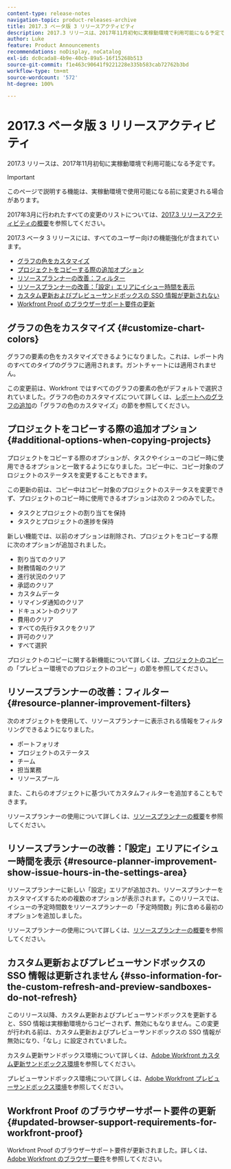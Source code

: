 ```yaml
---
content-type: release-notes
navigation-topic: product-releases-archive
title: 2017.3 ベータ版 3 リリースアクティビティ
description: 2017.3 リリースは、2017年11月初旬に実稼動環境で利用可能になる予定です。
author: Luke
feature: Product Announcements
recommendations: noDisplay, noCatalog
exl-id: dc0cada8-4b9e-40cb-89a5-16f15268b513
source-git-commit: f1e463c90641f9221228e335b583cab72762b3bd
workflow-type: tm+mt
source-wordcount: '572'
ht-degree: 100%

---
```


# 2017.3 ベータ版 3 リリースアクティビティ

2017.3 リリースは、2017年11月初旬に実稼動環境で利用可能になる予定です。

>[!IMPORTANT]
>
>このページで説明する機能は、実稼動環境で使用可能になる前に変更される場合があります。

2017年3月に行われたすべての変更のリストについては、[2017.3 リリースアクティビティの概要](../../../../product-announcements/product-releases/quarterly-release-archive/2017.3-release-activity/2017-3-release-activity-overview.md)を参照してください。

2017.3 ベータ 3 リリースには、すべてのユーザー向けの機能強化が含まれています。

* [グラフの色をカスタマイズ](#customize-chart-colors)
* [プロジェクトをコピーする際の追加オプション](#additional-options-when-copying-projects)
* [リソースプランナーの改善：フィルター](#resource-planner-improvement-filters)
* [リソースプランナーの改善：「設定」エリアにイシュー時間を表示](#resource-planner-improvement-show-issue-hours-in-the-settings-area)
* [カスタム更新およびプレビューサンドボックスの SSO 情報が更新されない](#sso-information-for-the-custom-refresh-and-preview-sandboxes-do-not-refresh)
* [Workfront Proof のブラウザーサポート要件の更新](#updated-browser-support-requirements-for-workfront-proof)

## グラフの色をカスタマイズ {#customize-chart-colors}

グラフの要素の色をカスタマイズできるようになりました。これは、レポート内のすべてのタイプのグラフに適用されます。ガントチャートには適用されません。

この変更前は、Workfront ではすべてのグラフの要素の色がデフォルトで選択されていました。グラフの色のカスタマイズについて詳しくは、[レポートへのグラフの追加](../../../../reports-and-dashboards/reports/creating-and-managing-reports/add-chart-report.md)の「グラフの色のカスタマイズ」の節を参照してください。

## プロジェクトをコピーする際の追加オプション {#additional-options-when-copying-projects}

プロジェクトをコピーする際のオプションが、タスクやイシューのコピー時に使用できるオプションと一致するようになりました。コピー中に、コピー対象のプロジェクトのステータスを変更することもできます。

この更新の前は、コピー中はコピー対象のプロジェクトのステータスを変更できず、プロジェクトのコピー時に使用できるオプションは次の 2 つのみでした。

* タスクとプロジェクトの割り当てを保持
* タスクとプロジェクトの進捗を保持

新しい機能では、以前のオプションは削除され、プロジェクトをコピーする際に次のオプションが追加されました。

* 割り当てのクリア
* 財務情報のクリア
* 進行状況のクリア
* 承認のクリア
* カスタムデータ
* リマインダ通知のクリア
* ドキュメントのクリア
* 費用のクリア
* すべての先行タスクをクリア
* 許可のクリア
* すべて選択

プロジェクトのコピーに関する新機能について詳しくは、[プロジェクトのコピー](../../../../manage-work/projects/manage-projects/copy-project.md)の「プレビュー環境でのプロジェクトのコピー」の節を参照してください。

## リソースプランナーの改善：フィルター {#resource-planner-improvement-filters}

次のオブジェクトを使用して、リソースプランナーに表示される情報をフィルタリングできるようになりました。

* ポートフォリオ
* プロジェクトのステータス
* チーム
* 担当業務
* リソースプール

また、これらのオブジェクトに基づいてカスタムフィルターを追加することもできます。

リソースプランナーの使用について詳しくは、[リソースプランナーの概要](../../../../resource-mgmt/resource-planning/get-started-resource-planner.md)を参照してください。

## リソースプランナーの改善：「設定」エリアにイシュー時間を表示 {#resource-planner-improvement-show-issue-hours-in-the-settings-area}

リソースプランナーに新しい「設定」エリアが追加され、リソースプランナーをカスタマイズするための複数のオプションが表示されます。このリリースでは、イシューの予定時間数をリソースプランナーの「予定時間数」列に含める最初のオプションを追加しました。

リソースプランナーの使用について詳しくは、[リソースプランナーの概要](../../../../resource-mgmt/resource-planning/get-started-resource-planner.md)を参照してください。

## カスタム更新およびプレビューサンドボックスの SSO 情報は更新されません {#sso-information-for-the-custom-refresh-and-preview-sandboxes-do-not-refresh}

このリリース以降、カスタム更新およびプレビューサンドボックスを更新すると、SSO 情報は実稼動環境からコピーされず、無効にもなりません。この変更が行われる前は、カスタム更新およびプレビューサンドボックスの SSO 情報が無効になり、「なし」に設定されていました。

カスタム更新サンドボックス環境について詳しくは、[Adobe Workfront カスタム更新サンドボックス環境](../../../../administration-and-setup/set-up-workfront/workfront-testing-environments/wf-custom-refresh-sandbox-environment.md)を参照してください。

プレビューサンドボックス環境について詳しくは、[Adobe Workfront プレビューサンドボックス環境](../../../../administration-and-setup/set-up-workfront/workfront-testing-environments/wf-preview-sandbox-environment.md)を参照してください。

## Workfront Proof のブラウザーサポート要件の更新 {#updated-browser-support-requirements-for-workfront-proof}

Workfront Proof のブラウザーサポート要件が更新されました。詳しくは、[Adobe Workfront のブラウザー要件](../../../../workfront-basics/workfront-browser-requirements.md)を参照してください。

